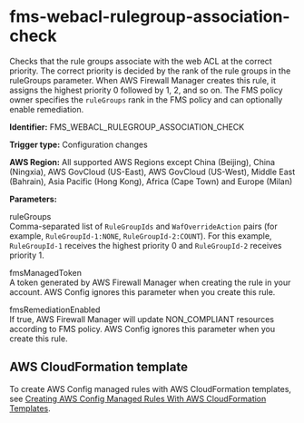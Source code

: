 # fms\-webacl\-rulegroup\-association\-check<a name="fms-webacl-rulegroup-association-check"></a>

Checks that the rule groups associate with the web ACL at the correct priority\. The correct priority is decided by the rank of the rule groups in the ruleGroups parameter\. When AWS Firewall Manager creates this rule, it assigns the highest priority 0 followed by 1, 2, and so on\. The FMS policy owner specifies the `ruleGroups` rank in the FMS policy and can optionally enable remediation\. 

**Identifier:** FMS\_WEBACL\_RULEGROUP\_ASSOCIATION\_CHECK

**Trigger type:** Configuration changes

**AWS Region:** All supported AWS Regions except China \(Beijing\), China \(Ningxia\), AWS GovCloud \(US\-East\), AWS GovCloud \(US\-West\), Middle East \(Bahrain\), Asia Pacific \(Hong Kong\), Africa \(Cape Town\) and Europe \(Milan\)

**Parameters:**

 ruleGroups  
 Comma\-separated list of `RuleGroupIds` and `WafOverrideAction` pairs \(for example, `RuleGroupId-1:NONE`, `RuleGroupId-2:COUNT`\)\. For this example, `RuleGroupId-1` receives the highest priority 0 and `RuleGroupId-2` receives priority 1\.

 fmsManagedToken  
 A token generated by AWS Firewall Manager when creating the rule in your account\. AWS Config ignores this parameter when you create this rule\.

 fmsRemediationEnabled  
 If true, AWS Firewall Manager will update NON\_COMPLIANT resources according to FMS policy\. AWS Config ignores this parameter when you create this rule\.

## AWS CloudFormation template<a name="w24aac11c29c17d189c15"></a>

To create AWS Config managed rules with AWS CloudFormation templates, see [Creating AWS Config Managed Rules With AWS CloudFormation Templates](aws-config-managed-rules-cloudformation-templates.md)\.